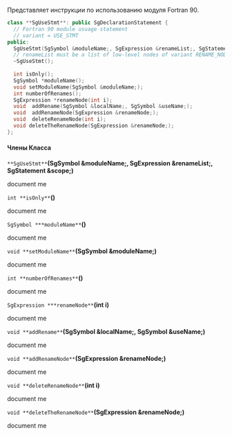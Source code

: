 Представляет инструкции по использованию модуля Fortran 90.

```cpp
class **SgUseStmt**: public SgDeclarationStatement {
  // Fortran 90 module usuage statement
  // variant = USE_STMT
public:
  SgUseStmt(SgSymbol &moduleName;, SgExpression &renameList;, SgStatement &scope;);
  // renameList must be a list of low-level nodes of variant RENAME_NODE
  ~SgUseStmt();
  
  int isOnly();
  SgSymbol *moduleName();
  void setModuleName(SgSymbol &moduleName;);
  int numberOfRenames();
  SgExpression *renameNode(int i);
  void  addRename(SgSymbol &localName;, SgSymbol &useName;);
  void  addRenameNode(SgExpression &renameNode;);
  void  deleteRenameNode(int i);
  void deleteTheRenameNode(SgExpression &renameNode;);
};
```


#### Члены Класса

`**SgUseStmt**`**(SgSymbol &moduleName;, SgExpression &renameList;, SgStatement &scope;)**

document me

`int **isOnly**`**()**

document me

`SgSymbol ***moduleName**`**()**

document me

`void **setModuleName**`**(SgSymbol &moduleName;)**

document me

`int **numberOfRenames**`**()**

document me

`SgExpression ***renameNode**`**(int i)**

document me

`void **addRename**`**(SgSymbol &localName;, SgSymbol &useName;)**

document me

`void **addRenameNode**`**(SgExpression &renameNode;)**

document me

`void **deleteRenameNode**`**(int i)**

document me

`void **deleteTheRenameNode**`**(SgExpression &renameNode;)**

document me